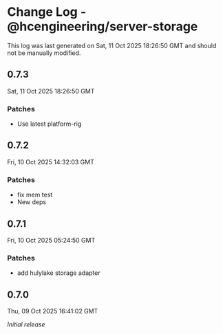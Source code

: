 # Change Log - @hcengineering/server-storage

This log was last generated on Sat, 11 Oct 2025 18:26:50 GMT and should not be manually modified.

## 0.7.3
Sat, 11 Oct 2025 18:26:50 GMT

### Patches

- Use latest platform-rig

## 0.7.2
Fri, 10 Oct 2025 14:32:03 GMT

### Patches

- fix mem test
- New deps

## 0.7.1
Fri, 10 Oct 2025 05:24:50 GMT

### Patches

- add hulylake storage adapter

## 0.7.0
Thu, 09 Oct 2025 16:41:02 GMT

_Initial release_

